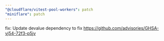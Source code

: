 ```yaml
---
"@cloudflare/vitest-pool-workers": patch
"miniflare": patch
---
```


fix: Update devalue dependency to fix https://github.com/advisories/GHSA-vj54-72f3-p5jv
